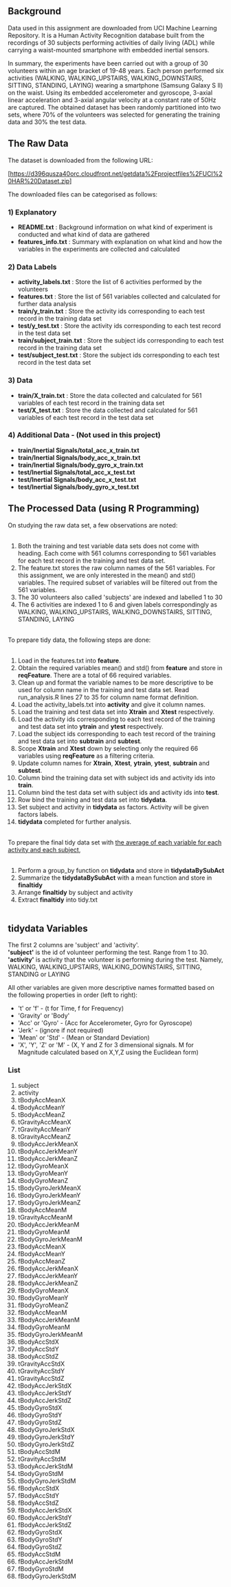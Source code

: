 ## Background
Data used in this assignment are downloaded from UCI Machine Learning Repository.  It is a Human Activity Recognition database built from the recordings of 30 subjects performing activities of daily living (ADL) while carrying a waist-mounted smartphone with embedded inertial sensors.
	
In summary, the experiments have been carried out with a group of 30 volunteers within an age bracket of 19-48 years. Each person performed six activities (WALKING, WALKING_UPSTAIRS, WALKING_DOWNSTAIRS, SITTING, STANDING, LAYING) wearing a smartphone (Samsung Galaxy S II) on the waist. 
Using its embedded accelerometer and gyroscope, 3-axial linear acceleration and 3-axial angular velocity at a constant rate of 50Hz are captured. The obtained dataset has been randomly partitioned into two sets, where 70% of the volunteers was selected for generating the training data and 30% the test data. 


## The Raw Data
The dataset is downloaded from the following URL:

[https://d396qusza40orc.cloudfront.net/getdata%2Fprojectfiles%2FUCI%20HAR%20Dataset.zip]

The downloaded files can be categorised as follows:
### 1) Explanatory
* <B>README.txt</B> : Background information on what kind of experiment is conducted and what kind of data are gathered
* <B>features_info.txt</B> : Summary with explanation on what kind and how the variables in the experiments are collected and calculated

### 2) Data Labels
* <B>activity_labels.txt</B> : Store the list of 6 activities performed by the volunteers
* <B>features.txt</B> : Store the list of 561 variables collected and calculated for further data analysis
* <B>train/y_train.txt</B> : Store the activity ids corresponding to each test record in the training data set 
* <B>test/y_test.txt</B> : Store the activity ids corresponding to each test record in the test data set 
* <B>train/subject_train.txt</B> : Store the subject ids corresponding to each test record in the training data set 
* <B>test/subject_test.txt</B> : Store the subject ids corresponding to each test record in the test data set 

### 3) Data
* <B>train/X_train.txt</B> : Store the data collected and calculated for 561 variables of each test record in the training data set
* <B>test/X_test.txt</B> : Store the data collected and calculated for 561 variables of each test record in the test data set

### 4) Additional Data - (Not used in this project)
* <B>train/Inertial Signals/total_acc_x_train.txt</B>
* <B>train/Inertial Signals/body_acc_x_train.txt</B>
* <B>train/Inertial Signals/body_gyro_x_train.txt</B>
* <B>test/Inertial Signals/total_acc_x_test.txt</B>
* <B>test/Inertial Signals/body_acc_x_test.txt</B>
* <B>test/Inertial Signals/body_gyro_x_test.txt</B>



## The Processed Data (using R Programming)
On studying the raw data set, a few observations are noted:<br><br>
1. Both the training and test variable data sets does not come with heading.  Each come with 561 columns corresponding to 561 variables for each test record in the training and test data set.<br>
2. The feature.txt stores the raw column names of the 561 variables.  For this assignment, we are only interested in the mean() and std() variables.  The required subset of variables will be filtered out from the 561 variables.<br>
3. The 30 volunteers also called 'subjects' are indexed and labelled 1 to 30<br>
4. The 6 activities are indexed 1 to 6 and given labels correspondingly as WALKING, WALKING_UPSTAIRS, WALKING_DOWNSTAIRS, SITTING, STANDING, LAYING<br><br>

To prepare tidy data, the following steps are done:<br><br>
1. Load in the features.txt into <B>feature</B>.<br>
2. Obtain the required variables mean() and std() from <B>feature</B> and store in <B>reqFeature</B>.  There are a total of 66 required variables.<br>
3. Clean up and format the variable names to be more descriptive to be used for column name in the training and test data set.  Read run_analysis.R lines 27 to 35 for column name format definition.<br>
4. Load the activity_labels.txt into <B>activity</B> and give it column names.<br>
5. Load the training and test data set into <B>Xtrain</B> and <B>Xtest</B> respectively.<br>
6. Load the activity ids corresponding to each test record of the training and test data set into <B>ytrain</B> and <B>ytest</B> respectively.<br>
7. Load the subject ids corresponding to each test record of the training and test data set into <B>subtrain</B> and <B>subtest</B>.<br>
8. Scope <B>Xtrain</B> and <B>Xtest</B> down by selecting only the required 66 variables using <B>reqFeature</B> as a filtering criteria.<br>
9. Update column names for <B>Xtrain</B>, <B>Xtest</B>, <B>ytrain</B>, <B>ytest</B>, <B>subtrain</B> and <B>subtest</B>.<br>
10. Column bind the training data set with subject ids and activity ids into <B>train</B>.<br>
11. Column bind the test data set with subject ids and activity ids into <B>test</B>.<br>
12. Row bind the training and test data set into <B>tidydata</B>.<br>
13. Set subject and activity in <B>tidydata</B> as factors.  Activity will be given factors labels.<br>
14. <B>tidydata</B> completed for further analysis.<br><br>

To prepare the final tidy data set with <U>the average of each variable for each activity and each subject</U>,<br><br>
1. Perform a group_by function on <B>tidydata</B> and store in <B>tidydataBySubAct</B><br>
2. Summarize the <B>tidydataBySubAct</B> with a mean function and store in <B>finaltidy</B><br>
3. Arrange <B>finaltidy</B> by subject and activity<br>
4. Extract <B>finaltidy</B> into tidy.txt<br><br>

## tidydata Variables

The first 2 columns are 'subject' and 'activity'.<br>
<B>'subject'</B> is the id of volunteer performing the test.  Range from 1 to 30.<br>
<B>'activity'</B> is activity that the volunteer is performing during the test.  Namely, WALKING, WALKING_UPSTAIRS, WALKING_DOWNSTAIRS, SITTING, STANDING or LAYING<br>

All other variables are given more descriptive names formatted based on the following properties in order (left to right):<br>
* 't' or 'f' - (t for Time, f for Frequency)<br>
* 'Gravity' or 'Body'<br>
* 'Acc' or 'Gyro' - (Acc for Accelerometer, Gyro for Gyroscope)<br>
* 'Jerk' - (ignore if not required)<br>
* 'Mean' or 'Std' - (Mean or Standard Deviation)<br>
* 'X', 'Y', 'Z' or 'M' - (X, Y and Z for 3 dimensional signals.  M for Magnitude calculated based on X,Y,Z using the Euclidean form) <br>

### List
1. subject<br>
2. activity<br>
3. tBodyAccMeanX<br>
4. tBodyAccMeanY<br>
5. tBodyAccMeanZ<br>
6. tGravityAccMeanX<br>
7. tGravityAccMeanY<br>
8. tGravityAccMeanZ<br>
9. tBodyAccJerkMeanX<br>
10. tBodyAccJerkMeanY<br>
11. tBodyAccJerkMeanZ<br>
12. tBodyGyroMeanX<br>
13. tBodyGyroMeanY<br>
14. tBodyGyroMeanZ<br>
15. tBodyGyroJerkMeanX<br>
16. tBodyGyroJerkMeanY<br>
17. tBodyGyroJerkMeanZ<br>
18. tBodyAccMeanM<br>
19. tGravityAccMeanM<br>
20. tBodyAccJerkMeanM<br>
21. tBodyGyroMeanM<br>
22. tBodyGyroJerkMeanM<br>
23. fBodyAccMeanX<br>
24. fBodyAccMeanY<br>
25. fBodyAccMeanZ<br>
26. fBodyAccJerkMeanX<br>
27. fBodyAccJerkMeanY<br>
28. fBodyAccJerkMeanZ<br>
29. fBodyGyroMeanX<br>
30. fBodyGyroMeanY<br>
31. fBodyGyroMeanZ<br>
32. fBodyAccMeanM<br>
33. fBodyAccJerkMeanM<br>
34. fBodyGyroMeanM<br>
35. fBodyGyroJerkMeanM<br>
36. tBodyAccStdX<br>
37. tBodyAccStdY<br>
38. tBodyAccStdZ<br>
39. tGravityAccStdX<br>
40. tGravityAccStdY<br>
41. tGravityAccStdZ<br>
42. tBodyAccJerkStdX<br>
43. tBodyAccJerkStdY<br>
44. tBodyAccJerkStdZ<br>
45. tBodyGyroStdX<br>
46. tBodyGyroStdY<br>
47. tBodyGyroStdZ<br>
48. tBodyGyroJerkStdX<br>
49. tBodyGyroJerkStdY<br>
50. tBodyGyroJerkStdZ<br>
51. tBodyAccStdM<br>
52. tGravityAccStdM<br>
53. tBodyAccJerkStdM<br>
54. tBodyGyroStdM<br>
55. tBodyGyroJerkStdM<br>
56. fBodyAccStdX<br>
57. fBodyAccStdY<br>
58. fBodyAccStdZ<br>
59. fBodyAccJerkStdX<br>
60. fBodyAccJerkStdY<br>
61. fBodyAccJerkStdZ<br>
62. fBodyGyroStdX<br>
63. fBodyGyroStdY<br>
64. fBodyGyroStdZ<br>
65. fBodyAccStdM<br>
66. fBodyAccJerkStdM<br>
67. fBodyGyroStdM<br>
68. fBodyGyroJerkStdM<br>
